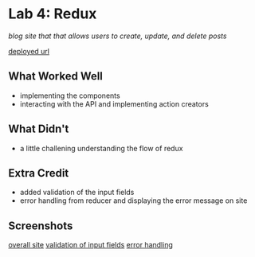 # Lab 4: Redux

*blog site that that allows users to create, update, and delete posts*

[deployed url](https://flamboyant-nobel-4973fe.netlify.app)

## What Worked Well
- implementing the components
- interacting with the API and implementing action creators

## What Didn't
- a little challening understanding the flow of redux

## Extra Credit
- added validation of the input fields
- error handling from reducer and displaying the error message on site

## Screenshots
[overall site](./screenShots/site.png)
[validation of input fields](./screenShots/errorDisplay.png)
[error handling](./screenShots/validation.png)